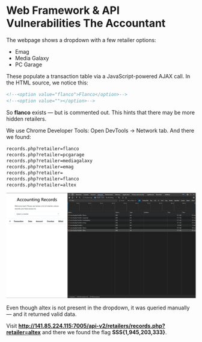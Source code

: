 # Web Framework & API Vulnerabilities The Accountant

The webpage shows a dropdown with a few retailer options:

- Emag
- Media Galaxy
- PC Garage

These populate a transaction table via a JavaScript-powered AJAX call. In the HTML source, we notice this:

```html
<!--<option value="flanco">Flanco</option>-->
<!--<option value=""></option>-->
```

So **flanco** exists — but is commented out. This hints that there may be more hidden retailers.

We use Chrome Developer Tools: Open DevTools → Network tab. And there we found:

```https
records.php?retailer=flanco
records.php?retailer=pcgarage
records.php?retailer=mediagalaxy
records.php?retailer=emag
records.php?retailer=
records.php?retailer=flanco
records.php?retailer=altex
```

![img](https://github.com/andreipopescufilimon/SSS-Web-v12-Write-Ups/blob/main/SSS%20v12%20Session%2007/images-s7/network.png)

Even though altex is not present in the dropdown, it was queried manually — and it returned valid data.

Visit **http://141.85.224.115:7005/api-v2/retailers/records.php?retailer=altex** and there we found the flag **SSS{1,945,203,333}**.
